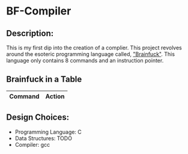 # BF-Compiler

## Description:

This is my first dip into the creation of a complier. This project revolves around the esoteric programming language called, ["Brainfuck"](https://en.wikipedia.org/wiki/Brainfuck). This language only contains 8 commands and an instruction pointer. 

## Brainfuck in a Table
| Command | Action |
|:-------:|:------:|

## Design Choices:
- Programming Language: C
- Data Structures: TODO
- Compiler: gcc
